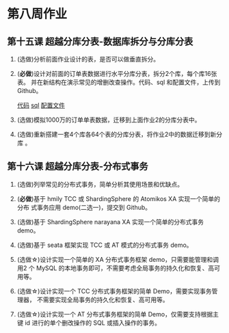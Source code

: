 # 第八周作业

## 第十五课 超越分库分表-数据库拆分与分库分表

1. (选做)分析前面作业设计的表，是否可以做垂直拆分。

2. (**必做**)设计对前面的订单表数据进行水平分库分表，拆分2个库，每个库16张表。 并在新结构在演示常见的增删改查操作。代码、sql 和配置文件，上传到 Github。

   [代码](https://github.com/Movosoft/JAVA-01/tree/main/Week_08/subdt/src/test/java/com/movo/shardingsphere/subdt/SubdtApplicationTests.java)
   [sql](https://github.com/Movosoft/JAVA-01/tree/main/Week_08/subdt/src/main/resources/templates/create.sql)
   [配置文件](https://github.com/Movosoft/JAVA-01/tree/main/Week_08/subdt/src/main/java/com/movo/shardingsphere/subdt/config/MyDataSourceConfig.java)

3. (选做)模拟1000万的订单单表数据，迁移到上面作业2的分库分表中。

4. (选做)重新搭建一套4个库各64个表的分库分表，将作业2中的数据迁移到新分库 。

## 第十六课 超越分库分表-分布式事务

1. (选做)列举常见的分布式事务，简单分析其使用场景和优缺点。

2. (**必做**)基于 hmily TCC 或 ShardingSphere 的 Atomikos XA 实现一个简单的分布 式事务应用 demo(二选一)，提交到 Github。

3. (选做)基于 ShardingSphere narayana XA 实现一个简单的分布式事务 demo。

4. (选做)基于 seata 框架实现 TCC 或 AT 模式的分布式事务 demo。

5. (选做☆)设计实现一个简单的 XA 分布式事务框架 demo，只需要能管理和调用2 个 MySQL 的本地事务即可，不需要考虑全局事务的持久化和恢复、高可用等。

6. (选做☆)设计实现一个 TCC 分布式事务框架的简单 Demo，需要实现事务管理器， 不需要实现全局事务的持久化和恢复、高可用等。

7. (选做☆)设计实现一个 AT 分布式事务框架的简单 Demo，仅需要支持根据主键 id 进行的单个删改操作的 SQL 或插入操作的事务。